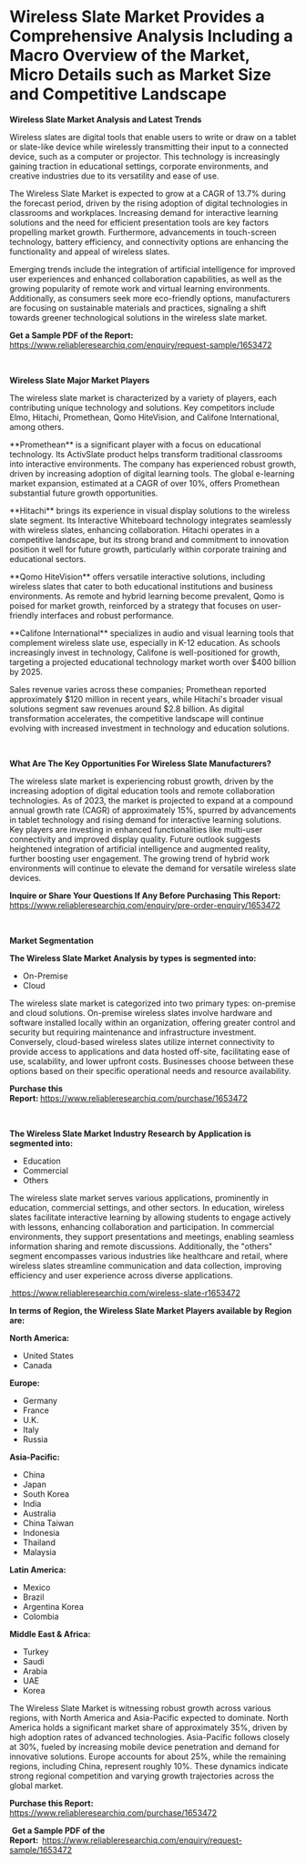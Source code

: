<p><h1>Wireless Slate Market Provides a Comprehensive Analysis Including a Macro Overview of the Market, Micro Details such as Market Size and Competitive Landscape</h1></p><p><strong>Wireless Slate Market Analysis and Latest Trends</strong></p>
<p><p>Wireless slates are digital tools that enable users to write or draw on a tablet or slate-like device while wirelessly transmitting their input to a connected device, such as a computer or projector. This technology is increasingly gaining traction in educational settings, corporate environments, and creative industries due to its versatility and ease of use.</p><p>The Wireless Slate Market is expected to grow at a CAGR of 13.7% during the forecast period, driven by the rising adoption of digital technologies in classrooms and workplaces. Increasing demand for interactive learning solutions and the need for efficient presentation tools are key factors propelling market growth. Furthermore, advancements in touch-screen technology, battery efficiency, and connectivity options are enhancing the functionality and appeal of wireless slates.</p><p>Emerging trends include the integration of artificial intelligence for improved user experiences and enhanced collaboration capabilities, as well as the growing popularity of remote work and virtual learning environments. Additionally, as consumers seek more eco-friendly options, manufacturers are focusing on sustainable materials and practices, signaling a shift towards greener technological solutions in the wireless slate market.</p></p>
<p><strong>Get a Sample PDF of the Report:&nbsp;</strong> <a href="https://www.reliableresearchiq.com/enquiry/request-sample/1653472?utm_campaign=1906&utm_medium=2&utm_source=Github&utm_content=ia&utm_term=16042025&utm_id=wireless-slate">https://www.reliableresearchiq.com/enquiry/request-sample/1653472</a></p>
<p>&nbsp;</p>
<p><strong>Wireless Slate Major Market Players</strong></p>
<p><p>The wireless slate market is characterized by a variety of players, each contributing unique technology and solutions. Key competitors include Elmo, Hitachi, Promethean, Qomo HiteVision, and Califone International, among others. </p><p>**Promethean** is a significant player with a focus on educational technology. Its ActivSlate product helps transform traditional classrooms into interactive environments. The company has experienced robust growth, driven by increasing adoption of digital learning tools. The global e-learning market expansion, estimated at a CAGR of over 10%, offers Promethean substantial future growth opportunities.</p><p>**Hitachi** brings its experience in visual display solutions to the wireless slate segment. Its Interactive Whiteboard technology integrates seamlessly with wireless slates, enhancing collaboration. Hitachi operates in a competitive landscape, but its strong brand and commitment to innovation position it well for future growth, particularly within corporate training and educational sectors.</p><p>**Qomo HiteVision** offers versatile interactive solutions, including wireless slates that cater to both educational institutions and business environments. As remote and hybrid learning become prevalent, Qomo is poised for market growth, reinforced by a strategy that focuses on user-friendly interfaces and robust performance.</p><p>**Califone International** specializes in audio and visual learning tools that complement wireless slate use, especially in K-12 education. As schools increasingly invest in technology, Califone is well-positioned for growth, targeting a projected educational technology market worth over $400 billion by 2025.</p><p>Sales revenue varies across these companies; Promethean reported approximately $120 million in recent years, while Hitachi's broader visual solutions segment saw revenues around $2.8 billion. As digital transformation accelerates, the competitive landscape will continue evolving with increased investment in technology and education solutions.</p></p>
<p>&nbsp;</p>
<p><strong>What Are The Key Opportunities For Wireless Slate Manufacturers?</strong></p>
<p><p>The wireless slate market is experiencing robust growth, driven by the increasing adoption of digital education tools and remote collaboration technologies. As of 2023, the market is projected to expand at a compound annual growth rate (CAGR) of approximately 15%, spurred by advancements in tablet technology and rising demand for interactive learning solutions. Key players are investing in enhanced functionalities like multi-user connectivity and improved display quality. Future outlook suggests heightened integration of artificial intelligence and augmented reality, further boosting user engagement. The growing trend of hybrid work environments will continue to elevate the demand for versatile wireless slate devices.</p></p>
<p><strong>Inquire or Share Your Questions If Any Before Purchasing This Report:</strong> <a href="https://www.reliableresearchiq.com/enquiry/pre-order-enquiry/1653472?utm_campaign=1906&utm_medium=2&utm_source=Github&utm_content=ia&utm_term=16042025&utm_id=wireless-slate">https://www.reliableresearchiq.com/enquiry/pre-order-enquiry/1653472</a></p>
<p>&nbsp;</p>
<p><strong>Market Segmentation</strong></p>
<p><strong>The Wireless Slate Market Analysis by types is segmented into:</strong></p>
<p><ul><li>On-Premise</li><li>Cloud</li></ul></p>
<p><p>The wireless slate market is categorized into two primary types: on-premise and cloud solutions. On-premise wireless slates involve hardware and software installed locally within an organization, offering greater control and security but requiring maintenance and infrastructure investment. Conversely, cloud-based wireless slates utilize internet connectivity to provide access to applications and data hosted off-site, facilitating ease of use, scalability, and lower upfront costs. Businesses choose between these options based on their specific operational needs and resource availability.</p></p>
<p><strong>Purchase this Report:&nbsp;</strong><a href="https://www.reliableresearchiq.com/purchase/1653472?utm_campaign=1906&utm_medium=2&utm_source=Github&utm_content=ia&utm_term=16042025&utm_id=wireless-slate">https://www.reliableresearchiq.com/purchase/1653472</a></p>
<p>&nbsp;</p>
<p><strong>The Wireless Slate Market Industry Research by Application is segmented into:</strong></p>
<p><ul><li>Education</li><li>Commercial</li><li>Others</li></ul></p>
<p><p>The wireless slate market serves various applications, prominently in education, commercial settings, and other sectors. In education, wireless slates facilitate interactive learning by allowing students to engage actively with lessons, enhancing collaboration and participation. In commercial environments, they support presentations and meetings, enabling seamless information sharing and remote discussions. Additionally, the "others" segment encompasses various industries like healthcare and retail, where wireless slates streamline communication and data collection, improving efficiency and user experience across diverse applications.</p></p>
<p><a href="https://www.reliableresearchiq.com/wireless-slate-r1653472?utm_campaign=1906&utm_medium=2&utm_source=Github&utm_content=ia&utm_term=16042025&utm_id=wireless-slate">&nbsp;https://www.reliableresearchiq.com/wireless-slate-r1653472</a></p>
<p><strong>In terms of Region, the Wireless Slate Market Players available by Region are:</strong></p>
<p>
    <p> <strong> North America: </strong>
        <ul>
            <li>United States</li>
            <li>Canada</li>
        </ul>
        </p> 
    <p> <strong> Europe: </strong>
        <ul>
            <li>Germany</li>
            <li>France</li>
            <li>U.K.</li>
            <li>Italy</li>
            <li>Russia</li>
        </ul>
        </p> 
    <p> <strong> Asia-Pacific: </strong>
        <ul>
            <li>China</li>
            <li>Japan</li>
            <li>South Korea</li>
            <li>India</li>
            <li>Australia</li>
            <li>China Taiwan</li>
            <li>Indonesia</li>
            <li>Thailand</li>
            <li>Malaysia</li>
        </ul>
        </p> 
    <p> <strong> Latin America: </strong>
        <ul>
            <li>Mexico</li>
            <li>Brazil</li>
            <li>Argentina Korea</li>
            <li>Colombia</li>
        </ul>
        </p> 
    <p> <strong> Middle East & Africa: </strong>
        <ul>
            <li>Turkey</li>
            <li>Saudi</li>
            <li>Arabia</li>
            <li>UAE</li>
            <li>Korea</li>
        </ul>
    </p>
    </p>
<p><p>The Wireless Slate Market is witnessing robust growth across various regions, with North America and Asia-Pacific expected to dominate. North America holds a significant market share of approximately 35%, driven by high adoption rates of advanced technologies. Asia-Pacific follows closely at 30%, fueled by increasing mobile device penetration and demand for innovative solutions. Europe accounts for about 25%, while the remaining regions, including China, represent roughly 10%. These dynamics indicate strong regional competition and varying growth trajectories across the global market.</p></p>
<p><strong>Purchase this Report: </strong><a href="https://www.reliableresearchiq.com/purchase/1653472?utm_campaign=1906&utm_medium=2&utm_source=Github&utm_content=ia&utm_term=16042025&utm_id=wireless-slate">https://www.reliableresearchiq.com/purchase/1653472</a></p>
<p>&nbsp;<strong>Get a Sample PDF of the Report:&nbsp;&nbsp;</strong><a href="https://www.reliableresearchiq.com/enquiry/request-sample/1653472?utm_campaign=1906&utm_medium=2&utm_source=Github&utm_content=ia&utm_term=16042025&utm_id=wireless-slate">https://www.reliableresearchiq.com/enquiry/request-sample/1653472</a></p>
<p><strong></strong></p>
<p><p></p><p></p><p></p></p>